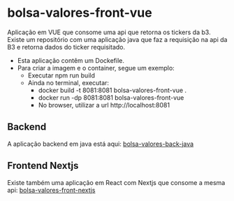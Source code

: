 # bolsa-valores-front-vue

Aplicação em VUE que consome uma api que retorna os tickers da b3. Existe um repositório com uma aplicação java que faz a requisição na api da B3 e retorna dados do ticker requisitado.

- Esta aplicação contêm um Dockefile. 
- Para criar a imagem e o container, segue um exemplo:
  - Executar npm run build
  - Ainda no terminal, executar:
    - docker build -t 8081:8081 bolsa-valores-front-vue .
    - docker run -dp 8081:8081 bolsa-valores-front-vue
    - No browser, utilizar a url http://localhost:8081
   
## Backend
A aplicação backend em java está aqui: [bolsa-valores-back-java](https://github.com/pkreppel/bolsa-valores-back-java)

## Frontend Nextjs
Existe também uma aplicação em React com Nextjs que consome a mesma api:  [bolsa-valores-front-nextjs](https://github.com/pkreppel/bolsa-valores-front-nextjs)

